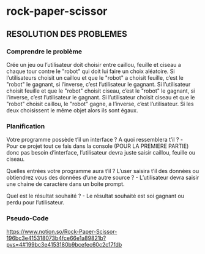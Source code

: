 # rock-paper-scissor

## RESOLUTION DES PROBLEMES

### Comprendre le problème

Crée un jeu ou l’utilisateur doit choisir entre caillou, feuille et ciseau a chaque tour contre le "robot" qui doit lui faire un choix aléatoire. Si l’utilisateurs choisit un caillou et que le "robot" a choisit feuille, c’est le "robot" le gagnant, si l’inverse, c’est l’utilisateur le gagnant. Si l’utilisateur choisit feuille et que le "robot" choisit ciseau, c’est le "robot" le gagnant, si l’inverse, c’est l’utilisateur le gagnant. Si l’utilisateur choisit ciseau et que le "robot" choisit caillou, le "robot" gagne, a l’inverse, c’est l’utilisateur. Si les deux choisissent le même objet alors ils sont égaux.

### Planification

Votre programme possède t’il un interface ? A quoi ressemblera t’il ? -  
Pour ce projet tout ce fais dans la console (POUR LA PREMIERE PARTIE) donc pas besoin d’interface, l’utilisateur devra juste saisir caillou, feuille ou ciseau.

Quelles entrées votre programme aura t’il ? L’user saisira t’il des données ou obtiendrez vous des données d’une autre source ? - L’utilisateur devra saisir une chaine de caractère dans un boite prompt.

Quel est le résultat souhaité ? -
Le résultat souhaité est soi gagnant ou perdu pour l’utilisateur.

### Pseudo-Code

https://www.notion.so/Rock-Paper-Scissor-196bc3e415318073b4fce66e1a89821b?pvs=4#199bc3e4153180b9bcefec60c2c17fdb
